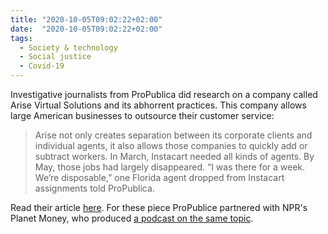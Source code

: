```yaml
---
title: "2020-10-05T09:02:22+02:00"
date:  "2020-10-05T09:02:22+02:00"
tags:
  - Society & technology
  - Social justice
  - Covid-19
---
```


Investigative journalists from ProPublica did research on a company called Arise Virtual Solutions and its abhorrent practices. This company allows large American businesses to outsource their customer service:

> Arise not only creates separation between its corporate clients and individual agents, it also allows those companies to quickly add or subtract workers. In March, Instacart needed all kinds of agents. By May, those jobs had largely disappeared. “I was there for a week. We’re disposable,” one Florida agent dropped from Instacart assignments told ProPublica.

Read their article [here]([https://web.archive.org/web/20201005225502/https://www.propublica.org/article/meet-the-customer-service-reps-for-disney-and-airbnb-who-have-to-pay-to-talk-to-you]). For these piece ProPublice partnered with NPR's Planet Money, who produced [a podcast on the same topic](https://www.npr.org/2020/09/29/918195277/call-center-call-out).
